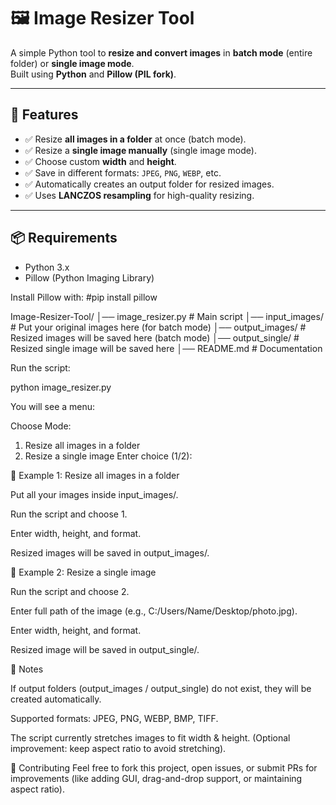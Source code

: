 # 🖼️ Image Resizer Tool

A simple Python tool to **resize and convert images** in **batch mode** (entire folder) or **single image mode**.  
Built using **Python** and **Pillow (PIL fork)**.  

---

## 🚀 Features
- ✅ Resize **all images in a folder** at once (batch mode).  
- ✅ Resize a **single image manually** (single image mode).  
- ✅ Choose custom **width** and **height**.  
- ✅ Save in different formats: `JPEG`, `PNG`, `WEBP`, etc.  
- ✅ Automatically creates an output folder for resized images.  
- ✅ Uses **LANCZOS resampling** for high-quality resizing.  

---

## 📦 Requirements
- Python 3.x  
- Pillow (Python Imaging Library)  

Install Pillow with:
#pip install pillow

Image-Resizer-Tool/
│── image_resizer.py   # Main script
│── input_images/      # Put your original images here (for batch mode)
│── output_images/     # Resized images will be saved here (batch mode)
│── output_single/     # Resized single image will be saved here
│── README.md          # Documentation


Run the script:

python image_resizer.py


You will see a menu:

Choose Mode:
1. Resize all images in a folder
2. Resize a single image
Enter choice (1/2):

🔹 Example 1: Resize all images in a folder

Put all your images inside input_images/.

Run the script and choose 1.

Enter width, height, and format.

Resized images will be saved in output_images/.

🔹 Example 2: Resize a single image

Run the script and choose 2.

Enter full path of the image (e.g., C:/Users/Name/Desktop/photo.jpg).

Enter width, height, and format.

Resized image will be saved in output_single/.


📌 Notes

If output folders (output_images / output_single) do not exist, they will be created automatically.

Supported formats: JPEG, PNG, WEBP, BMP, TIFF.

The script currently stretches images to fit width & height.
(Optional improvement: keep aspect ratio to avoid stretching).

🤝 Contributing
Feel free to fork this project, open issues, or submit PRs for improvements (like adding GUI, drag-and-drop support, or maintaining aspect ratio).
